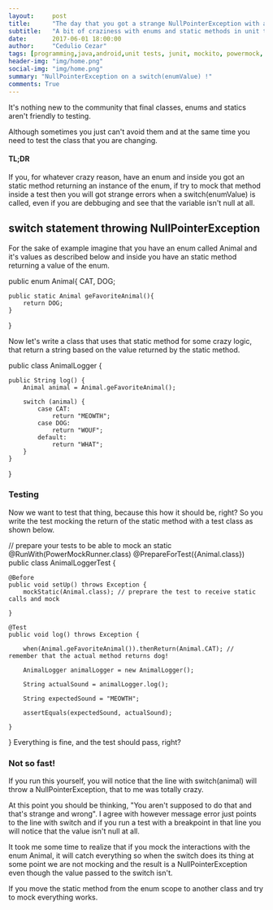 ```yaml
---
layout:     post
title:      "The day that you got a strange NullPointerException with an enum running unit tests"
subtitle:   "A bit of craziness with enums and static methods in unit tests"
date:       2017-06-01 18:00:00
author:     "Cedulio Cezar"
tags: [programming,java,android,unit tests, junit, mockito, powermock, java, android]
header-img: "img/home.png"
social-img: "img/home.png"
summary: "NullPointerException on a switch(enumValue) !"
comments: True
---
```

It's nothing new to the community that final classes, enums and statics aren't friendly to testing.

Although sometimes you just can't avoid them and at the same time you need to test the class that you are changing.

#### TL;DR

If you, for whatever crazy reason, have an enum and inside you got an static method returning an instance of the enum, if try to mock that method inside a test then you will got strange errors when a switch(enumValue) is called, even if you are debbuging and see that the variable isn't null at all.

## switch statement throwing NullPointerException

For the sake of example imagine that you have an enum called Animal and it's values as described below and inside you have an static method returning a value of the enum.


public enum Animal{
    CAT,
    DOG;

    public static Animal geFavoriteAnimal(){
        return DOG;
    }
}

Now let's write a class that uses that static method for some crazy logic, that return a string based on the value returned by the static method.

public class AnimalLogger {

    public String log() {
        Animal animal = Animal.geFavoriteAnimal();

        switch (animal) {
            case CAT:
                return "MEOWTH";
            case DOG:
                return "WOUF";
            default:
                return "WHAT";
        }
    }
}

### Testing
Now we want to test that thing, because this how it should be, right? So you write the test mocking the return of the static method with a test class as shown below.

// prepare your tests to be able to mock an static
@RunWith(PowerMockRunner.class)
@PrepareForTest({Animal.class})
public class AnimalLoggerTest {

    @Before
    public void setUp() throws Exception {
        mockStatic(Animal.class); // preprare the test to receive static calls and mock

    }

    @Test
    public void log() throws Exception {

        when(Animal.geFavoriteAnimal()).thenReturn(Animal.CAT); // remember that the actual method returns dog!

        AnimalLogger animalLogger = new AnimalLogger();

        String actualSound = animalLogger.log();

        String expectedSound = "MEOWTH";

        assertEquals(expectedSound, actualSound);

    }

}
Everything is fine, and the test should pass, right?

### Not so fast!

If you run this yourself, you will notice that the line with switch(animal) will throw a NullPointerException, that to me was totally crazy.

At this point you should be thinking, "You aren't supposed to do that and that's strange and wrong". I agree with however message error just points to the line with switch and if you run a test with a breakpoint in that line you will notice that the value isn't null at all.

It took me some time to realize that if you mock the interactions with the enum Animal, it will catch everything so when the switch does its thing at some point we are not mocking and the result is a NullPointerException even though the value passed to the switch isn't.


If you move the static method from the enum scope to another class and try to mock everything works.
